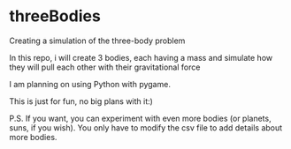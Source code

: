 # threeBodies
Creating a simulation of the three-body problem

In this repo, i will create 3 bodies, each having a mass and simulate how they will pull each other with their gravitational force

I am planning on using Python with pygame.

This is just for fun, no big plans with it:)

P.S. If you want, you can experiment with even more bodies (or planets, suns, if you wish). You only have to modify the csv file to add details about more bodies.
